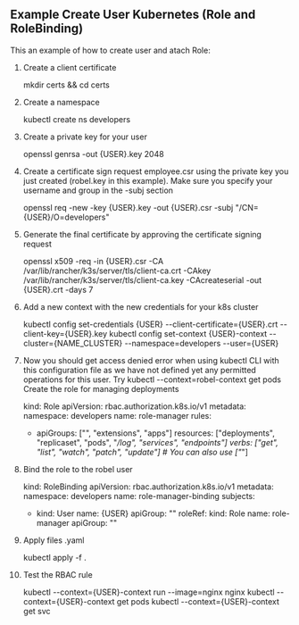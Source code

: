 Example Create User Kubernetes (Role and RoleBinding)
----------------

This an example of how to create user and atach Role:


1. Create a client certificate

    mkdir certs && cd certs

2. Create a namespace

    kubectl create ns developers

3. Create a private key for your user

    openssl genrsa -out {USER}.key 2048
    
4. Create a certificate sign request employee.csr using the private key you just created (robel.key in this example). Make sure you specify your username and group in the -subj section 

    openssl req -new -key {USER}.key -out {USER}.csr -subj "/CN={USER}/O=developers"

5. Generate the final certificate by approving the certificate signing request

    openssl x509 -req -in {USER}.csr -CA /var/lib/rancher/k3s/server/tls/client-ca.crt -CAkey /var/lib/rancher/k3s/server/tls/client-ca.key -CAcreateserial -out {USER}.crt -days 7
    
6. Add a new context with the new credentials for your k8s cluster

    kubectl config set-credentials {USER} --client-certificate={USER}.crt --client-key={USER}.key
    kubectl config set-context {USER}-context --cluster={NAME_CLUSTER} --namespace=developers --user={USER}
    
7. Now you should get access denied error when using kubectl CLI with this configuration file as we have not defined yet any permitted operations for this user. Try kubectl --context=robel-context get pods Create the role for managing deployments

    kind: Role
    apiVersion: rbac.authorization.k8s.io/v1
    metadata:
      namespace: developers
      name: role-manager
    rules:
      - apiGroups: ["", "extensions", "apps"]
        resources: ["deployments", "replicaset", "pods", "*/log", "services", "endpoints"]
        verbs: ["get", "list", "watch", "patch", "update"] # You can also use ["*"]
        
8. Bind the role to the robel user

    kind: RoleBinding
    apiVersion: rbac.authorization.k8s.io/v1
    metadata:
      namespace: developers
      name: role-manager-binding
    subjects:
      - kind: User
        name: {USER}
        apiGroup: ""
    roleRef:
       kind: Role
       name: role-manager
       apiGroup: ""
       
9. Apply files .yaml

    kubectl apply -f .
    
10. Test the RBAC rule

    kubectl --context={USER}-context run --image=nginx nginx
    kubectl --context={USER}-context get pods
    kubectl --context={USER}-context get svc

